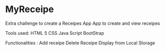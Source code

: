 # MyReceipe
Extra challenge to create a Receipes App
App to create and view receipes

Tools used:
HTML 5
CSS
Java Script
BootStrap

Functionalities : Add receipe
                  Delete Receipe
                  Display from Local Storage
